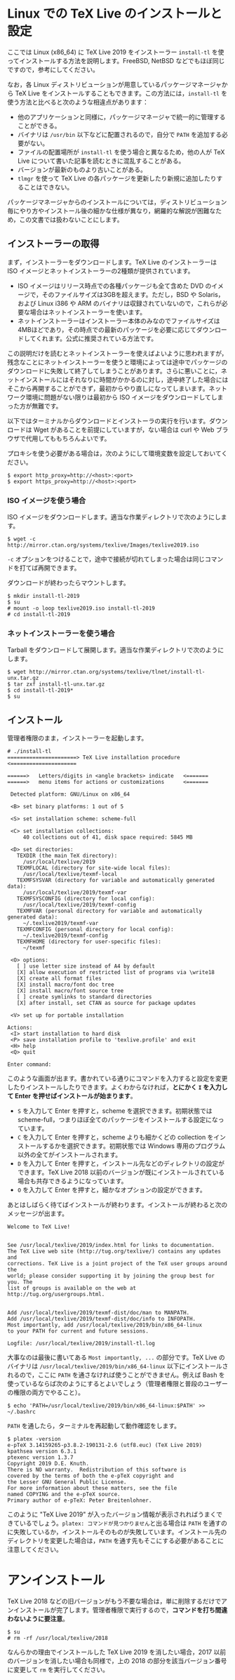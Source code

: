 # Linux での TeX Live のインストールと設定

ここでは Linux (x86_64) に TeX Live 2019 をインストーラー `install-tl` を使ってインストールする方法を説明します。FreeBSD, NetBSD などでもほぼ同じですので，参考にしてください。

なお，各 Linux ディストリビューションが用意しているパッケージマネージャから TeX Live をインストールすることもできます。この方法には，`install-tl` を使う方法と比べると次のような相違点があります：

- 他のアプリケーションと同様に，パッケージマネージャで統一的に管理することができる。
- バイナリは `/usr/bin` 以下などに配置されるので，自分で `PATH` を追加する必要がない。
- ファイルの配置場所が `install-tl` を使う場合と異なるため，他の人が TeX Live について書いた記事を読むときに混乱することがある。
- バージョンが最新のものより古いことがある。
- `tlmgr` を使って TeX Live の各パッケージを更新したり新規に追加したりすることはできない。

パッケージマネージャからのインストールについては，ディストリビューション毎にやり方やインストール後の細かな仕様が異なり，網羅的な解説が困難なため，この文書では扱わないことにします。

## インストーラーの取得

まず，インストーラーをダウンロードします。TeX Live のインストーラーは ISO イメージとネットインストーラーの2種類が提供されています。

- ISO イメージはリリース時点での各種パッケージも全て含めた DVD のイメージで，そのファイルサイズは3GBを超えます。ただし，BSD や Solaris，および Linux i386 や ARM のバイナリは収録されていないので，これらが必要な場合はネットインストーラーを使います。
- ネットインストーラーはインストーラー本体のみなのでファイルサイズは4MBほどであり，その時点での最新のパッケージを必要に応じてダウンロードしてくれます。公式に推奨されている方法です。

この説明だけを読むとネットインストーラーを使えばよいように思われますが，残念なことにネットインストーラーを使うと環境によっては途中でパッケージのダウンロードに失敗して終了してしまうことがあります。さらに悪いことに，ネットインストールにはそれなりに時間がかかるのに対し，途中終了した場合にはそこから再開することができず，最初からやり直しになってしまいます。ネットワーク環境に問題がない限りは最初から ISO イメージをダウンロードしてしまった方が無難です。

以下ではターミナルからダウンロードとインストーラの実行を行います。ダウンロードは Wget があることを前提にしていますが，ない場合は curl や Web ブラウザで代用してももちろんよいです。

プロキシを使う必要がある場合は，次のようにして環境変数を設定しておいてください。

```
$ export http_proxy=http://<host>:<port>
$ export https_proxy=http://<host>:<port>
```

### ISO イメージを使う場合

ISO イメージをダウンロードします。適当な作業ディレクトリで次のようにします。

```
$ wget -c http://mirror.ctan.org/systems/texlive/Images/texlive2019.iso
```

`-c` オプションをつけることで，途中で接続が切れてしまった場合は同じコマンドを打てば再開できます。

ダウンロードが終わったらマウントします。

```
$ mkdir install-tl-2019
$ su
# mount -o loop texlive2019.iso install-tl-2019
# cd install-tl-2019
```

### ネットインストーラーを使う場合

Tarball をダウンロードして展開します。適当な作業ディレクトリで次のようにします。

```
$ wget http://mirror.ctan.org/systems/texlive/tlnet/install-tl-unx.tar.gz
$ tar zxf install-tl-unx.tar.gz
$ cd install-tl-2019*
$ su
```

## インストール

管理者権限のまま，インストーラーを起動します。

```
# ./install-tl
======================> TeX Live installation procedure <=====================

======>   Letters/digits in <angle brackets> indicate   <=======
======>   menu items for actions or customizations      <=======

 Detected platform: GNU/Linux on x86_64

 <B> set binary platforms: 1 out of 5

 <S> set installation scheme: scheme-full

 <C> set installation collections:
     40 collections out of 41, disk space required: 5845 MB

 <D> set directories:
   TEXDIR (the main TeX directory):
     /usr/local/texlive/2019
   TEXMFLOCAL (directory for site-wide local files):
     /usr/local/texlive/texmf-local
   TEXMFSYSVAR (directory for variable and automatically generated data):
     /usr/local/texlive/2019/texmf-var
   TEXMFSYSCONFIG (directory for local config):
     /usr/local/texlive/2019/texmf-config
   TEXMFVAR (personal directory for variable and automatically generated data):
     ~/.texlive2019/texmf-var
   TEXMFCONFIG (personal directory for local config):
     ~/.texlive2019/texmf-config
   TEXMFHOME (directory for user-specific files):
     ~/texmf

 <O> options:
   [ ] use letter size instead of A4 by default
   [X] allow execution of restricted list of programs via \write18
   [X] create all format files
   [X] install macro/font doc tree
   [X] install macro/font source tree
   [ ] create symlinks to standard directories
   [X] after install, set CTAN as source for package updates

 <V> set up for portable installation

Actions:
 <I> start installation to hard disk
 <P> save installation profile to 'texlive.profile' and exit
 <H> help
 <Q> quit

Enter command:
```

このような画面が出ます。書かれている通りにコマンドを入力すると設定を変更したりインストールしたりできます。よくわからなければ，**とにかく `I` を入力して Enter を押せばインストールが始まります**。

- `S` を入力して Enter を押すと，scheme を選択できます。初期状態では scheme-full，つまりほぼ全てのパッケージをインストールする設定になっています。
- `C` を入力して Enter を押すと，scheme よりも細かくどの collection をインストールするかを選択できます。初期状態では Windows 専用のプログラム以外の全てがインストールされます。
- `D` を入力して Enter を押すと，インストール先などのディレクトリの設定ができます。TeX Live 2018 以前のバージョンが既にインストールされている場合も共存できるようになっています。
- `O` を入力して Enter を押すと，細かなオプションの設定ができます。

あとはしばらく待てばインストールが終わります。インストールが終わると次のメッセージが出ます。

```
Welcome to TeX Live!


See /usr/local/texlive/2019/index.html for links to documentation.
The TeX Live web site (http://tug.org/texlive/) contains any updates and
corrections. TeX Live is a joint project of the TeX user groups around the
world; please consider supporting it by joining the group best for you. The
list of groups is available on the web at http://tug.org/usergroups.html.


Add /usr/local/texlive/2019/texmf-dist/doc/man to MANPATH.
Add /usr/local/texlive/2019/texmf-dist/doc/info to INFOPATH.
Most importantly, add /usr/local/texlive/2019/bin/x86_64-linux
to your PATH for current and future sessions.

Logfile: /usr/local/texlive/2019/install-tl.log
```

大事なのは最後に書いてある `Most importantly, ...` の部分です。TeX Live のバイナリは `/usr/local/texlive/2019/bin/x86_64-linux` 以下にインストールされるので，ここに `PATH` を通さなければ使うことができません。例えば Bash を使っているならば次のようにするとよいでしょう（管理者権限と普段のユーザーの権限の両方でやること）。

```
$ echo 'PATH=/usr/local/texlive/2019/bin/x86_64-linux:$PATH' >> ~/.bashrc
```

`PATH` を通したら，ターミナルを再起動して動作確認をします。

```
$ platex -version
e-pTeX 3.14159265-p3.8.2-190131-2.6 (utf8.euc) (TeX Live 2019)
kpathsea version 6.3.1
ptexenc version 1.3.7
Copyright 2019 D.E. Knuth.
There is NO warranty.  Redistribution of this software is
covered by the terms of both the e-pTeX copyright and
the Lesser GNU General Public License.
For more information about these matters, see the file
named COPYING and the e-pTeX source.
Primary author of e-pTeX: Peter Breitenlohner.
```

このように "TeX Live 2019" が入ったバージョン情報が表示されればうまくできているでしょう。`platex: コマンドが見つかりません`と出る場合は `PATH` を通すのに失敗しているか，インストールそのものが失敗しています。インストール先のディレクトリを変更した場合は，`PATH` を通す先もそこにする必要があることに注意してください。

# アンインストール

TeX Live 2018 などの旧バージョンがもう不要な場合は，単に削除するだけでアンインストールが完了します。管理者権限で実行するので，**コマンドを打ち間違わないように要注意**。

```
$ su
# rm -rf /usr/local/texlive/2018
```

なんらかの理由でインストールした TeX Live 2019 を消したい場合，2017 以前のバージョンを消したい場合も同様で，上の 2018 の部分を該当バージョン番号に変更して `rm` を実行してください。
